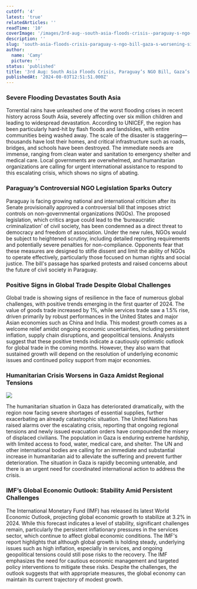 ```yaml
---
cutOff: '4'
latest: 'true'
relatedArticles: ''
readTime: '10'
coverImage: '/images/3rd-aug--south-asia-floods-crisis--paraguay-s-ngo-bill--gaza-s-worsening-situation--YwMz.jpg'
description: ''
slug: 'south-asia-floods-crisis-paraguay-s-ngo-bill-gaza-s-worsening-situation'
author:
  name: 'Camy'
  picture: ''
status: 'published'
title: '3rd Aug: South Asia Floods Crisis, Paraguay’s NGO Bill, Gaza’s Worsening Situation'
publishedAt: '2024-08-03T12:51:51.000Z'
---
```


### Severe Flooding Devastates South Asia

Torrential rains have unleashed one of the worst flooding crises in recent history across South Asia, severely affecting over six million children and leading to widespread devastation. According to UNICEF, the region has been particularly hard-hit by flash floods and landslides, with entire communities being washed away. The scale of the disaster is staggering—thousands have lost their homes, and critical infrastructure such as roads, bridges, and schools have been destroyed. The immediate needs are immense, ranging from clean water and sanitation to emergency shelter and medical care. Local governments are overwhelmed, and humanitarian organizations are calling for urgent international assistance to respond to this escalating crisis, which shows no signs of abating.

### Paraguay’s Controversial NGO Legislation Sparks Outcry

Paraguay is facing growing national and international criticism after its Senate provisionally approved a controversial bill that imposes strict controls on non-governmental organizations (NGOs). The proposed legislation, which critics argue could lead to the ‘bureaucratic criminalization’ of civil society, has been condemned as a direct threat to democracy and freedom of association. Under the new rules, NGOs would be subject to heightened scrutiny, including detailed reporting requirements and potentially severe penalties for non-compliance. Opponents fear that these measures are designed to stifle dissent and limit the ability of NGOs to operate effectively, particularly those focused on human rights and social justice. The bill's passage has sparked protests and raised concerns about the future of civil society in Paraguay.

### Positive Signs in Global Trade Despite Global Challenges

Global trade is showing signs of resilience in the face of numerous global challenges, with positive trends emerging in the first quarter of 2024. The value of goods trade increased by 1%, while services trade saw a 1.5% rise, driven primarily by robust performances in the United States and major Asian economies such as China and India. This modest growth comes as a welcome relief amidst ongoing economic uncertainties, including persistent inflation, supply chain disruptions, and geopolitical tensions. Analysts suggest that these positive trends indicate a cautiously optimistic outlook for global trade in the coming months. However, they also warn that sustained growth will depend on the resolution of underlying economic issues and continued policy support from major economies.

### Humanitarian Crisis Worsens in Gaza Amidst Regional Tensions

![](/images/3rd-aug--south-asia-floods-crisis--paraguay-s-ngo-bill--gaza-s-worsening-situation--M3Mz.jpg)

The humanitarian situation in Gaza has deteriorated dramatically, with the region now facing severe shortages of essential supplies, further exacerbating an already catastrophic situation. The United Nations has raised alarms over the escalating crisis, reporting that ongoing regional tensions and newly issued evacuation orders have compounded the misery of displaced civilians. The population in Gaza is enduring extreme hardship, with limited access to food, water, medical care, and shelter. The UN and other international bodies are calling for an immediate and substantial increase in humanitarian aid to alleviate the suffering and prevent further deterioration. The situation in Gaza is rapidly becoming untenable, and there is an urgent need for coordinated international action to address the crisis.

### IMF’s Global Economic Outlook: Stability Amid Persistent Challenges

The International Monetary Fund (IMF) has released its latest World Economic Outlook, projecting global economic growth to stabilize at 3.2% in 2024. While this forecast indicates a level of stability, significant challenges remain, particularly the persistent inflationary pressures in the services sector, which continue to affect global economic conditions. The IMF's report highlights that although global growth is holding steady, underlying issues such as high inflation, especially in services, and ongoing geopolitical tensions could still pose risks to the recovery. The IMF emphasizes the need for cautious economic management and targeted policy interventions to mitigate these risks. Despite the challenges, the outlook suggests that with appropriate measures, the global economy can maintain its current trajectory of modest growth.